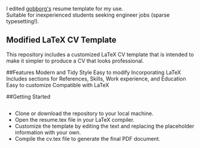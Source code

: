I edited [gobborg's](https://github.com/gobborg) resume template for my use.   
Suitable for inexperienced students seeking engineer jobs (sparse typesetting!).


## Modified LaTeX CV Template

This repository includes a customized LaTeX CV template that is intended to make it simpler to produce a CV that looks professional.


##Features
Modern and Tidy Style
Easy to modify
Incorporating LaTeX
Includes sections for References, Skills, Work experience, and Education
Easy to customize
Compatible with LaTeX


##Getting Started


<div style="overflow: auto;">
  <ul>
    <li> Clone or download the repository to your local machine.</li>
    <li> Open the resume.tex file in your LaTeX compiler.</li>
    <li> Customize the template by editing the text and replacing the placeholder information with your own.</li>
    <li> Compile the cv.tex file to generate the final PDF document.</li>
  </ul>
</div>

